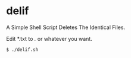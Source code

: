 # delif

A Simple Shell Script Deletes The Identical Files.

Edit *.txt to *.* or whatever you want.

```bash
$ ./delif.sh
```

